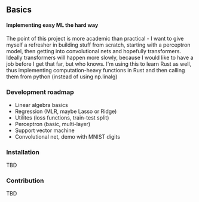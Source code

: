 ## Basics

#### Implementing easy ML the hard way

The point of this project is more academic than practical - I want to give myself a refresher in 
building stuff from scratch, starting with a perceptron model, then getting into convolutional nets
and hopefully transformers. Ideally transformers will happen more slowly, because I would like to 
have a job before I get that far, but who knows. I'm using this to learn Rust as well, thus implementing
computation-heavy functions in Rust and then calling them from python (instead of using np.linalg)

### Development roadmap

- Linear algebra basics
- Regression (MLR, maybe Lasso or Ridge)
- Utilites (loss functions, train-test split)
- Perceptron (basic, multi-layer)
- Support vector machine
- Convolutional net, demo with MNIST digits

### Installation

TBD


### Contribution

TBD



